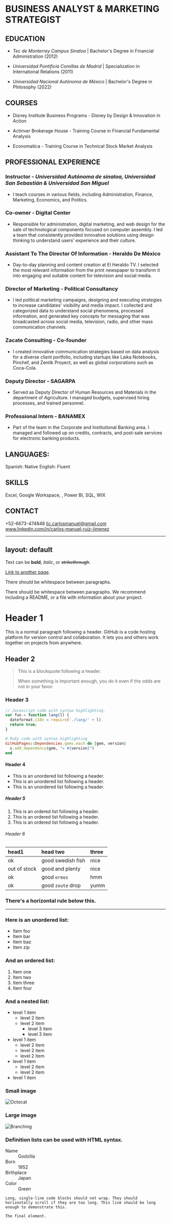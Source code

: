 
# BUSINESS ANALYST & MARKETING STRATEGIST

## EDUCATION

- _Tec de Monterrey Campus Sinaloa_ | Bachelor's Degree in Financial Administration (2012)

- _Universidad Pontificia Comillas de Madrid_ | Specialization in International Relations (2011)

- _Universidad Nacional Autónoma de México_ | Bachelor's Degree in Philosophy (2022) 

## COURSES

- Disney Institute Business Programs - Disney by Design & Innovation in Action

- Actinver Brokerage House - Training Course in Financial Fundamental Analysis

- Economatica - Training Course in Technical Stock Market Analysis


## PROFESSIONAL EXPERIENCE 

### Instructor - _Universidad Autónoma de sinaloa, Universidad San Sebastián & Universidad San Miguel_ 

- I teach courses in various fields, including Administration, Finance, Marketing, Economics, and Politics.


### Co-owner - Digital Center 

- Responsible for administration, digital marketing, and web design for the sale of technological components focused on computer assembly. I led a team that consistently provided innovative solutions using design thinking to understand users' experience and their culture.


### Assistant To The Director Of Information - Heraldo De México 

- Day-to-day planning and content creation at El Heraldo TV. I selected the most relevant information from the print newspaper to transform it into engaging and suitable content for television and social media.


### Director of Marketing - Political Consultancy 

- I led political marketing campaigns, designing and executing strategies to increase candidates' visibility and media impact. I collected and categorized data to understand social phenomena, processed information, and generated key concepts for messaging that was broadcasted across social media, television, radio, and other mass communication channels.


### Zacate Consulting - Co-founder 

- I created innovative communication strategies based on data analysis for a diverse client portfolio, including startups like Laika Notebooks, Pinchef, and Zentik Proyect, as well as global corporations such as Coca-Cola.


### Deputy Director - SAGARPA 

- Served as Deputy Director of Human Resources and Materials in the department of Agriculture. I managed budgets, supervised hiring processes, and trained personnel.

### Professional Intern - BANAMEX
- Part of the team in the Corporate and Institutional Banking area. I managed and followed up on credits, contracts, and post-sale services for electronic banking products.

## LANGUAGES:

Spanish: Native
English: Fluent

## SKILLS
Excel, Google Workspace, , Power BI, SQL, WIX

## CONTACT

+52-6673-474848
lic.carlosmanuel@gmail.com
www.linkedin.com/in/carlos-manuel-ruiz-jimenez







---
layout: default
---

Text can be **bold**, _italic_, or ~~strikethrough~~.

[Link to another page](./another-page.html).

There should be whitespace between paragraphs.

There should be whitespace between paragraphs. We recommend including a README, or a file with information about your project.

# Header 1

This is a normal paragraph following a header. GitHub is a code hosting platform for version control and collaboration. It lets you and others work together on projects from anywhere.

## Header 2

> This is a blockquote following a header.
>
> When something is important enough, you do it even if the odds are not in your favor.

### Header 3

```js
// Javascript code with syntax highlighting.
var fun = function lang(l) {
  dateformat.i18n = require('./lang/' + l)
  return true;
}
```

```ruby
# Ruby code with syntax highlighting
GitHubPages::Dependencies.gems.each do |gem, version|
  s.add_dependency(gem, "= #{version}")
end
```

#### Header 4

*   This is an unordered list following a header.
*   This is an unordered list following a header.
*   This is an unordered list following a header.

##### Header 5

1.  This is an ordered list following a header.
2.  This is an ordered list following a header.
3.  This is an ordered list following a header.

###### Header 6

| head1        | head two          | three |
|:-------------|:------------------|:------|
| ok           | good swedish fish | nice  |
| out of stock | good and plenty   | nice  |
| ok           | good `oreos`      | hmm   |
| ok           | good `zoute` drop | yumm  |

### There's a horizontal rule below this.

* * *

### Here is an unordered list:

*   Item foo
*   Item bar
*   Item baz
*   Item zip

### And an ordered list:

1.  Item one
1.  Item two
1.  Item three
1.  Item four

### And a nested list:

- level 1 item
  - level 2 item
  - level 2 item
    - level 3 item
    - level 3 item
- level 1 item
  - level 2 item
  - level 2 item
  - level 2 item
- level 1 item
  - level 2 item
  - level 2 item
- level 1 item

### Small image

![Octocat](https://github.githubassets.com/images/icons/emoji/octocat.png)

### Large image

![Branching](https://guides.github.com/activities/hello-world/branching.png)


### Definition lists can be used with HTML syntax.

<dl>
<dt>Name</dt>
<dd>Godzilla</dd>
<dt>Born</dt>
<dd>1952</dd>
<dt>Birthplace</dt>
<dd>Japan</dd>
<dt>Color</dt>
<dd>Green</dd>
</dl>

```
Long, single-line code blocks should not wrap. They should horizontally scroll if they are too long. This line should be long enough to demonstrate this.
```

```
The final element.
```
